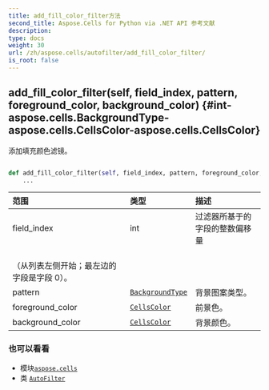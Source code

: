 ```yaml
---
title: add_fill_color_filter方法
second_title: Aspose.Cells for Python via .NET API 参考文献
description:
type: docs
weight: 30
url: /zh/aspose.cells/autofilter/add_fill_color_filter/
is_root: false
---
```

##  add_fill_color_filter(self, field_index, pattern, foreground_color, background_color) {#int-aspose.cells.BackgroundType-aspose.cells.CellsColor-aspose.cells.CellsColor}
添加填充颜色滤镜。



```python

def add_fill_color_filter(self, field_index, pattern, foreground_color, background_color):
    ...
```


|范围|类型|描述|
| :- | :- | :- |
| field_index | int |过滤器所基于的字段的整数偏移量<br/>（从列表左侧开始；最左边的字段是字段 0）。|
| pattern | [`BackgroundType`](/cells/python-net/zh/aspose.cells/backgroundtype) |背景图案类型。|
| foreground_color | [`CellsColor`](/cells/python-net/zh/aspose.cells/cellscolor) |前景色。|
| background_color | [`CellsColor`](/cells/python-net/zh/aspose.cells/cellscolor) |背景颜色。|



### 也可以看看
* 模块[`aspose.cells`](../../)
* 类 [`AutoFilter`](/cells/python-net/zh/aspose.cells/autofilter)
